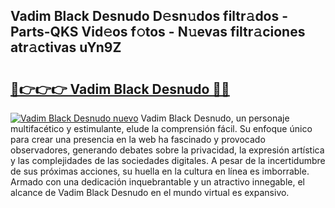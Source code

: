 ## Vadim Black Desnudo D𝚎sn𝚞dos filtr𝚊dos - Parts-QKS Vid𝚎os f𝚘tos - N𝚞evas filtr𝚊ciones atr𝚊ctivas uYn9Z

# <h2><a href="http://mb2raf.tromn.icu/?c=Vadim+Black+Desnudo">🔗👉👉👉 Vadim Black Desnudo 🔗🔗</a></h2>

[![Vadim Black Desnudo nuevo](https://i.imgur.com/pEAQMta.gif)](http://mb2raf.tromn.icu/?c=Vadim+Black+Desnudo)
Vadim Black Desnudo, un personaje multifacético y estimulante, elude la comprensión fácil. Su enfoque único para crear una presencia en la web ha fascinado y provocado observadores, generando debates sobre la privacidad, la expresión artística y las complejidades de las sociedades digitales. A pesar de la incertidumbre de sus próximas acciones, su huella en la cultura en línea es imborrable. Armado con una dedicación inquebrantable y un atractivo innegable, el alcance de Vadim Black Desnudo en el mundo virtual es expansivo.
